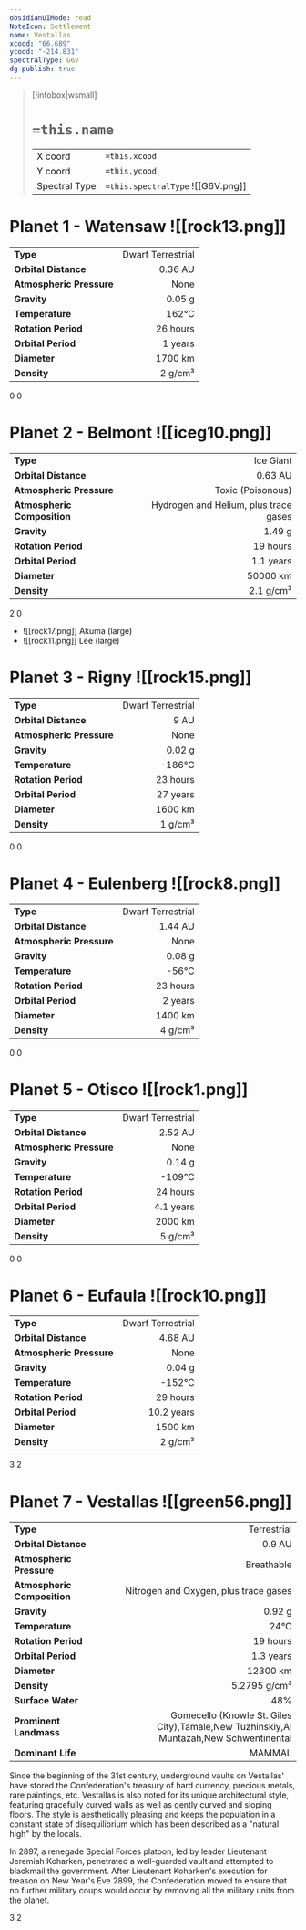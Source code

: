 ```yaml
---
obsidianUIMode: read
NoteIcon: Settlement
name: Vestallas
xcood: "66.689"
ycood: "-214.831"
spectralType: G6V
dg-publish: true
---
```

> [!infobox|wsmall]
> # `=this.name`
> | | |
> | - | - |
> | X coord | `=this.xcood` |
> | Y coord| `=this.ycood` |
> | Spectral Type | `=this.spectralType` ![[G6V.png]] |

# Planet 1 - Watensaw ![[rock13.png]]
|                             |                           |
| --------------------------- | -------------------------:|
| **Type**                    |             Dwarf Terrestrial |
| **Orbital Distance**        |   0.36 AU |
| **Atmospheric Pressure**    |       None |
| **Gravity**                 |        0.05 g |
| **Temperature**             |    162°C |
| **Rotation Period**         |  26 hours |
| **Orbital Period** | 1 years |
| **Diameter**                |      1700 km | 
| **Density**                 |    2 g/cm³ |



0
0



# Planet 2 - Belmont ![[iceg10.png]]
|                             |                           |
| --------------------------- | -------------------------:|
| **Type**                    |             Ice Giant |
| **Orbital Distance**        |   0.63 AU |
| **Atmospheric Pressure**    |       Toxic (Poisonous) |
| **Atmospheric Composition** |      Hydrogen and Helium, plus trace gases |
| **Gravity**                 |        1.49 g |
| **Rotation Period**         |  19 hours |
| **Orbital Period** | 1.1 years |
| **Diameter**                |      50000 km | 
| **Density**                 |    2.1 g/cm³ |



2
0

- ![[rock17.png]] Akuma (large)
- ![[rock11.png]] Lee (large)


# Planet 3 - Rigny ![[rock15.png]]
|                             |                           |
| --------------------------- | -------------------------:|
| **Type**                    |             Dwarf Terrestrial |
| **Orbital Distance**        |   9 AU |
| **Atmospheric Pressure**    |       None |
| **Gravity**                 |        0.02 g |
| **Temperature**             |    -186°C |
| **Rotation Period**         |  23 hours |
| **Orbital Period** | 27 years |
| **Diameter**                |      1600 km | 
| **Density**                 |    1 g/cm³ |



0
0



# Planet 4 - Eulenberg ![[rock8.png]]
|                             |                           |
| --------------------------- | -------------------------:|
| **Type**                    |             Dwarf Terrestrial |
| **Orbital Distance**        |   1.44 AU |
| **Atmospheric Pressure**    |       None |
| **Gravity**                 |        0.08 g |
| **Temperature**             |    -56°C |
| **Rotation Period**         |  23 hours |
| **Orbital Period** | 2 years |
| **Diameter**                |      1400 km | 
| **Density**                 |    4 g/cm³ |



0
0



# Planet 5 - Otisco ![[rock1.png]]
|                             |                           |
| --------------------------- | -------------------------:|
| **Type**                    |             Dwarf Terrestrial |
| **Orbital Distance**        |   2.52 AU |
| **Atmospheric Pressure**    |       None |
| **Gravity**                 |        0.14 g |
| **Temperature**             |    -109°C |
| **Rotation Period**         |  24 hours |
| **Orbital Period** | 4.1 years |
| **Diameter**                |      2000 km | 
| **Density**                 |    5 g/cm³ |



0
0



# Planet 6 - Eufaula ![[rock10.png]]
|                             |                           |
| --------------------------- | -------------------------:|
| **Type**                    |             Dwarf Terrestrial |
| **Orbital Distance**        |   4.68 AU |
| **Atmospheric Pressure**    |       None |
| **Gravity**                 |        0.04 g |
| **Temperature**             |    -152°C |
| **Rotation Period**         |  29 hours |
| **Orbital Period** | 10.2 years |
| **Diameter**                |      1500 km | 
| **Density**                 |    2 g/cm³ |



3
2



# Planet 7 - Vestallas ![[green56.png]]
|                             |                           |
| --------------------------- | -------------------------:|
| **Type**                    |             Terrestrial |
| **Orbital Distance**        |   0.9 AU |
| **Atmospheric Pressure**    |       Breathable |
| **Atmospheric Composition** |      Nitrogen and Oxygen, plus trace gases |
| **Gravity**                 |        0.92 g |
| **Temperature**             |    24°C |
| **Rotation Period**         |  19 hours |
| **Orbital Period** | 1.3 years |
| **Diameter**                |      12300 km | 
| **Density**                 |    5.2795 g/cm³ |
| **Surface Water**           |           48% | 
| **Prominent Landmass**      |         Gomecello (Knowle St. Giles City),Tamale,New Tuzhinskiy,Al Muntazah,New Schwentinental | 
| **Dominant Life**           |         MAMMAL |

Since the beginning of the 31st century, underground vaults on Vestallas' have stored the Confederation's treasury of hard currency, precious metals, rare paintings, etc. Vestallas is also noted for its unique architectural style, featuring gracefully curved walls as well as gently curved and sloping floors. The style is aesthetically pleasing and keeps the population in a constant state of disequilibrium which has been described as a "natural high" by the locals.

In 2897, a renegade Special Forces platoon, led by leader Lieutenant Jeremiah Koharken, penetrated a well-guarded vault and attempted to blackmail the government. After Lieutenant Koharken's execution for treason on New Year's Eve 2899, the Confederation moved to ensure that no further military coups would occur by removing all the military units from the planet.

3
2



